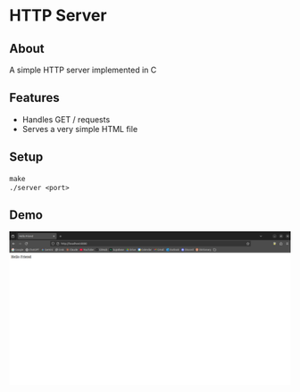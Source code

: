 # HTTP Server

## About

A simple HTTP server implemented in C

## Features

- Handles GET / requests
- Serves a very simple HTML file

## Setup

```
make
./server <port>
```

## Demo

![Demo](demo.png)
